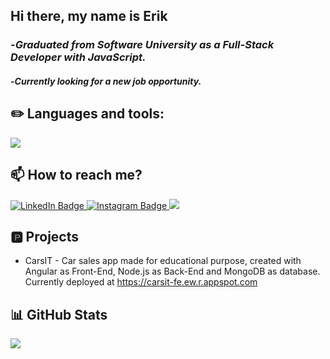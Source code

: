 ## Hi there, my name is Erik
### -*Graduated from Software University as a Full-Stack Developer with JavaScript.*
#### -*Currently looking for a new job opportunity.*

## ✏️ Languages and tools:
<a href="https://skillicons.dev">
   <img src="https://skillicons.dev/icons?i=js,ts,angular,react,express,mongodb,css,html,git,nodejs,solidity" />
</a>

## 📫 How to reach me?
<div id="badges">
  <a href="https://www.linkedin.com/in/erik-todorov-50b60b239/">
  <img src="https://img.shields.io/badge/LinkedIn-blue?style=for-the-badge&logo=linkedin&logoColor=white" alt="LinkedIn Badge"/>
  </a>
  <a href="https://www.instagram.com/todorowwww/">
  <img src="https://camo.githubusercontent.com/b3d4671768bd0f9b6c8f410a25a96e0c5a4d135208d8910461e986f97e7985ab/68747470733a2f2f696d672e736869656c64732e696f2f62616467652f496e7374616772616d2d4534343035463f7374796c653d666f722d7468652d6261646765266c6f676f3d696e7374616772616d266c6f676f436f6c6f723d7768697465" alt="Instagram Badge"/>
  </a>
  <a href="mailto:eriktdrv@gmail.com">
  <img src="https://img.shields.io/badge/Gmail-D14836?style=for-the-badge&logo=gmail&logoColor=white">
  </a>
</div>

## 🅿️ Projects

* CarsIT - Car sales app made for educational purpose, created with Angular as Front-End, Node.js as Back-End and MongoDB as database. Currently deployed at https://carsit-fe.ew.r.appspot.com

## 📊 GitHub Stats 
![](https://github-readme-streak-stats.herokuapp.com/?user=ErikTdrv&theme=dark&hide_border=false)

